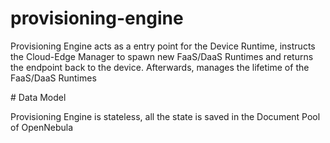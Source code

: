 # provisioning-engine

Provisioning Engine acts as a entry point for the Device Runtime, instructs the Cloud-Edge Manager to spawn new FaaS/DaaS Runtimes and returns the endpoint back to the device. Afterwards, manages the lifetime of the FaaS/DaaS Runtimes

# Data Model

Provisioning Engine is stateless, all the state is saved in the Document Pool of OpenNebula

